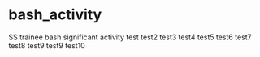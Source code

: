 # bash_activity
SS trainee bash significant activity
test
test2
test3
test4
test5
test6
test7
test8
test9
test9
test10
